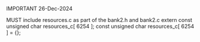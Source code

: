 IMPORTANT
26-Dec-2024

MUST include resources.c as part of the bank2.h and bank2.c
extern const unsigned char	resources_c[ 6254 ];
const unsigned char	resources_c[ 6254 ] = {};